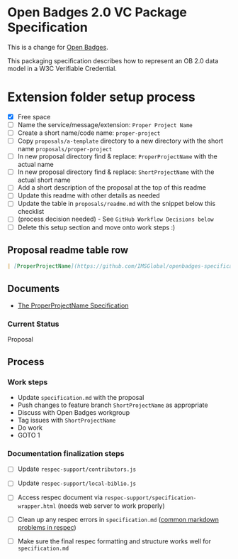 # Open Badges 2.0 VC Package Specification

This is a change for [Open Badges](https://www.imsglobal.org/activity/digital-badges).

This packaging specification describes how to represent an OB 2.0 data model in a W3C Verifiable Credential.

<!--- Temporary Setup-only Section --->
# Extension folder setup process

  - [x] Free space
  - [ ] Name the service/message/extension: `Proper Project Name`
  - [ ] Create a short name/code name: `proper-project`
  - [ ] Copy `proposals/a-template` directory to a new directory with the short name `proposals/proper-project`
  - [ ] In new proposal directory find & replace: `ProperProjectName` with the actual name
  - [ ] In new proposal directory find & replace: `ShortProjectName` with the actual short name
  - [ ] Add a short description of the proposal at the top of this readme
  - [ ] Update this readme with other details as needed
  - [ ] Update the table in `proposals/readme.md` with the snippet below this checklist
  - [ ] (process decision needed) - See `GitHub Workflow Decisions below`
  - [ ] Delete this setup section and move onto work steps :)

## Proposal readme table row

```md
| [ProperProjectName](https://github.com/IMSGlobal/openbadges-specification/tree/develop/proposals/ShortProjectName/specification.md) | Proposal | _Very_ short description |
```
<!--- End Setup Section --->

## Documents

- [The ProperProjectName Specification](specification.md)

### Current Status

Proposal

## Process

### Work steps

  - Update `specification.md` with the proposal
  - Push changes to feature branch `ShortProjectName` as appropriate
  - Discuss with Open Badges workgroup
  - Tag issues with `ShortProjectName`
  - Do work
  - GOTO 1

### Documentation finalization steps

- [ ] Update `respec-support/contributors.js`
- [ ] Update `respec-support/local-biblio.js`
- [ ] Access respec document via `respec-support/specification-wrapper.html` (needs web server to work properly)
- [ ] Clean up any respec errors in `specification.md` ([common markdown problems in respec](https://github.com/IMSGlobal/spec-central/blob/master/markdown-notes.md))
- [ ] Make sure the final respec formatting and structure works well for `specification.md`

